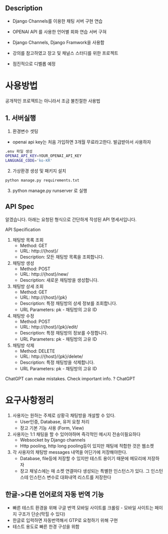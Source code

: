 ## Description

- Django Channels를 이용한 채팅 서버 구현 연습
- OPENAI API 를 사용한 언어별 회화 연습 서버 구혀
- Django Channels, Django Framwork을 사용함
- 강의를 참고하였고 장고 및 채널스 스터디를 위한 프로젝트

- 점진적으로 디벨롭 예정

# 사용방법

공개적인 프로젝트는 아니라서 조금 불친절한 사용법

## 1. 서버실행

1. 환경변수 셋팅

- openai api key는 처음 가입하면 3개월 무료라고한다. 발급받아서 사용하자

```bash
.env 파일 생성
OPENAI_API_KEY=YOUR_OPENAI_API_KEY
LANGUAGE_CODE='ko-KR'
```

2. 가상환경 생성 및 패키지 설치

```bash
python manage.py requirements.txt
```

3. python manage.py runserver 로 실행

## API Spec

알겠습니다. 아래는 요청된 형식으로 간단하게 작성된 API 명세서입니다.

API Specification

1. 채팅방 목록 조회
   - Method: GET
   - URL: http://{host}/
   - Description: 모든 채팅방 목록을 조회합니다.
2. 채팅방 생성
   - Method: POST
   - URL: http://{host}/new/
   - Description: 새로운 채팅방을 생성합니다.
3. 채팅방 상세 조회
   - Method: GET
   - URL: http://{host}/{pk}
   - Description: 특정 채팅방의 상세 정보를 조회합니다.
   - URL Parameters: pk - 채팅방의 고유 ID
4. 채팅방 수정
   - Method: POST
   - URL: http://{host}/{pk}/edit/
   - Description: 특정 채팅방의 정보를 수정합니다.
   - URL Parameters: pk - 채팅방의 고유 ID
5. 채팅방 삭제
   - Method: DELETE
   - URL: http://{host}/{pk}/delete/
   - Description: 특정 채팅방을 삭제합니다.
   - URL Parameters: pk - 채팅방의 고유 ID

ChatGPT can make mistakes. Check important info.
?
ChatGPT

# 요구사항정리

1. 사용자는 원하는 주제로 상황극 채팅방을 개설할 수 있다.
   - User인증, Database, 유저 요청 처리
   - 장고 기본 기능 사용 (Form, View)
2. 사용자는 1:1 채팅을 할 수 있어야하며 즉각적인 메시지 전송이필요하다
   - Websocket by Django channels
   - Http pooling, http long pooling등이 있지만 채팅에 적합한 것은 웹소켓
3. 각 사용자의 채팅방 messages 내역을 어딘가에 저장해야한다.
   - Database, file등에 저장할 수 있지만 테스트 용이기 때문에 메모리에 저장하자
   - 장고 채넣스에는 매 소켓 연결마다 생성되는 특별한 인스턴스가 있다. 그 인스턴스테 인스턴스 변수로 대화내역 리스트를 저장한다

## 한글->다른 언어로의 자동 번역 기능

- 빠른 테스트 환경을 위해 구글 번역 모바일 사이트를 크롤링 - 모바일 사이트는 페이지 구조가 단순(막힐 수 있다)
- 한글로 입력하면 자동번역해서 GTP로 요청하기 위해 구현
- 테스트 용도로 빠른 한경 구성을 위함
